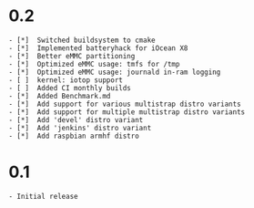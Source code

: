 # 0.2
    - [*]  Switched buildsystem to cmake
    - [*]  Implemented batteryhack for iOcean X8
    - [*]  Better eMMC partitioning
    - [*]  Optimized eMMC usage: tmfs for /tmp
    - [*]  Optimized eMMC usage: journald in-ram logging
    - [ ]  kernel: iotop support
    - [ ]  Added CI monthly builds
    - [*]  Added Benchmark.md
    - [*]  Add support for various multistrap distro variants
    - [*]  Add support for multiple multistrap distro variants
    - [*]  Add 'devel' distro variant
    - [*]  Add 'jenkins' distro variant
    - [*]  Add raspbian armhf distro 
# 0.1
    - Initial release
